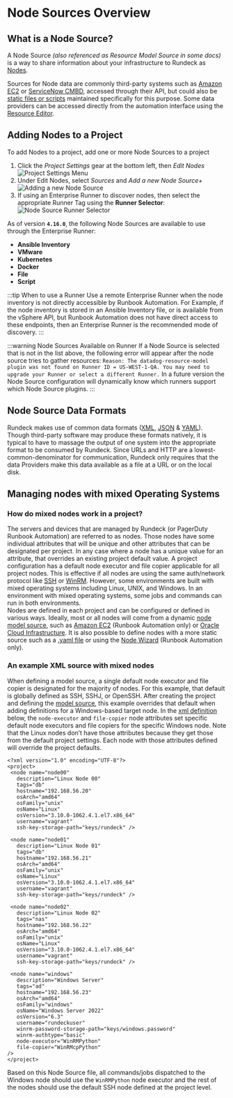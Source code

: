 # Node Sources Overview

## What is a Node Source?

A Node Source _(also referenced as Resource Model Source in some docs)_ is a way to share information about your infrastructure to Rundeck as [Nodes](/manual/05-nodes.md#overview).

Sources for Node data are commonly third-party systems such as [Amazon EC2](/manual/projects/resource-model-sources/aws.md) or [ServiceNow CMBD](/manual/projects/resource-model-sources/servicenow.md), accessed through their API, but could also be [static files or scripts](/manual/projects/resource-model-sources/builtin.md) maintained specifically for this purpose. Some data providers can be accessed directly from the automation interface using the [Resource Editor](/manual/projects/resource-model-sources/resource-editor.md). 

## Adding Nodes to a Project
To add Nodes to a project, add one or more Node Sources to a project  <br>
1. Click the *Project Settings* gear at the bottom left, then *Edit Nodes*  <br>
![Project Settings Menu](/assets/img/project-nodes.png)  <br>
2. Under Edit Nodes, select *Sources* and *Add a new Node Source+*  <br>
![Adding a new Node Source](/assets/img/edit-nodes.png)  <br>
3. If using an Enterprise Runner to discover nodes, then select the appropriate Runner Tag using the **Runner Selector**:  <br>
![Node Source Runner Selector](/assets/img/node-source-runner-selector.png)  <br>  

As of version **`4.16.0`**, the following Node Sources are available to use through the Enterprise Runner:
* **Ansible Inventory**
* **VMware**
* **Kubernetes**
* **Docker**
* **File**
* **Script**

:::tip When to use a Runner
Use a remote Enterprise Runner when the node inventory is not directly accessible by Runbook Automation.
For Example, if the node inventory is stored in an Ansible Inventory file, or is available from the vSphere API, but Runbook Automation does not have
direct access to these endpoints, then an Enterprise Runner is the recommended mode of discovery.
:::

:::warning Node Sources Available on Runner
If a Node Source is selected that is not in the list above, the following error will appear after the node source tries to gather resources: `Reason: The datadog-resource-model plugin was not found on Runner ID = US-WEST-1-QA. You may need to upgrade your Runner or select a different Runner.` In a future version the Node Source configuration will dynamically know which runners support which Node Source plugins.
:::

## Node Source Data Formats
Rundeck makes use of common data formats ([XML](/manual/document-format-reference/resource-v13.md), [JSON](/manual/document-format-reference/resource-json-v10.md) & [YAML](/manual/document-format-reference/resource-yaml-v13.md)). Though third-party software may produce these formats natively, it is typical to have to massage the output of one system into the appropriate format to be consumed by Rundeck. Since URLs and HTTP are a lowest-common-denominator for communication, Rundeck only requires that the data Providers make this data available as a file at a URL or on the local disk.<br>

## Managing nodes with mixed Operating Systems

### How do mixed nodes work in a project?
The servers and devices that are managed by Rundeck (or PagerDuty Runbook Automation) are referred to as nodes.  Those nodes have some individual attributes that will be unique and other attributes that can be designated per project.  In any case where a node has a unique value for an attribute, that overrides an existing project default value.  A project configuration has a default node executor and file copier applicable for all project nodes. This is effective if all nodes are using the same auth/network protocol like [SSH](/learning/howto/ssh-on-linux-nodes.md#using-ssh-on-linux-unix-nodes) or [WinRM](https://github.com/rundeck-plugins/py-winrm-plugin). However, some environments are built with mixed operating systems including Linux, UNIX, and Windows.  In an environment with mixed operating systems, some jobs and commands can run in both environments.<br>
Nodes are defined in each project and can be configured or defined in various ways.  Ideally, most or all nodes will come from a dynamic [node model source](/manual/projects/resource-model-sources/), such as [Amazon EC2](/manual/projects/resource-model-sources/aws.md) (Runbook Automation only) or [Oracle Cloud Infrastructure](/manual/projects/resource-model-sources/oracle.md).  It is also possible to define nodes with a more static source such as a [.yaml file](/manual/document-format-reference/resource-yaml-v13.md) or using the [Node Wizard](/manual/projects/resource-model-sources/node-wizard.md) (Runbook Automation only).<br>

### An example XML source with mixed nodes
When defining a model source, a single default node executor and file copier is designated for the majority of nodes.  For this example, that default is globally defined as SSH, SSHJ, or OpenSSH.  After creating the project and defining the [model source](/learning/howto/ssh-on-linux-nodes.md), this example overrides that default when adding definitions for a Windows-based target node. In the [xml definition](/manual/document-format-reference/resource-v13.md#resource-xml) below, the `node-executor` and `file-copier` node attributes set specific default node executors and file copiers for the specific Windows node.  Note that the Linux nodes don’t have those attributes because they get those from the default project settings.  Each node with those attributes defined will override the project defaults.<br>

```
<?xml version="1.0" encoding="UTF-8"?>
<project>
 <node name="node00"
   description="Linux Node 00"
   tags="db"
   hostname="192.168.56.20"
   osArch="amd64"
   osFamily="unix"
   osName="Linux"
   osVersion="3.10.0-1062.4.1.el7.x86_64"
   username="vagrant"
   ssh-key-storage-path="keys/rundeck" />

 <node name="node01"
   description="Linux Node 01"
   tags="db"
   hostname="192.168.56.21"
   osArch="amd64"
   osFamily="unix"
   osName="Linux"
   osVersion="3.10.0-1062.4.1.el7.x86_64"
   username="vagrant"
   ssh-key-storage-path="keys/rundeck" />

 <node name="node02"
   description="Linux Node 02"
   tags="nas"
   hostname="192.168.56.22"
   osArch="amd64"
   osFamily="unix"
   osName="Linux"
   osVersion="3.10.0-1062.4.1.el7.x86_64"
   username="vagrant"
   ssh-key-storage-path="keys/rundeck" />

 <node name="windows"
   description="Windows Server"
   tags="ad"
   hostname="192.168.56.23"
   osArch="amd64"
   osFamily="windows"
   osName="Windows Server 2022"
   osVersion="6.3"
   username="rundeckuser"
   winrm-password-storage-path="keys/windows.password"
   winrm-authtype="basic"
   node-executor="WinRMPython"
   file-copier="WinRMcpPython"
/>
</project>
```

Based on this Node Source file, all commands/jobs dispatched to the Windows node should use the `WinRMPython` node executor and the rest of the nodes should use the default SSH node defined at the project level.